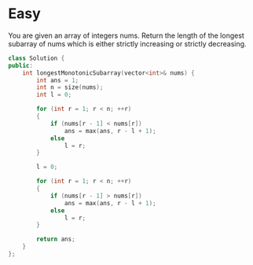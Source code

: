 # Easy

You are given an array of integers nums. Return the length of the longest subarray of nums which is either strictly increasing or strictly decreasing.

```cpp
class Solution {
public:
    int longestMonotonicSubarray(vector<int>& nums) {
        int ans = 1;
        int n = size(nums);
        int l = 0;

        for (int r = 1; r < n; ++r)
        {
            if (nums[r - 1] < nums[r])
                ans = max(ans, r - l + 1);
            else
                l = r;
        }

        l = 0;

        for (int r = 1; r < n; ++r)
        {
            if (nums[r - 1] > nums[r])
                ans = max(ans, r - l + 1);
            else
                l = r;
        }

        return ans;
    }
};
```
